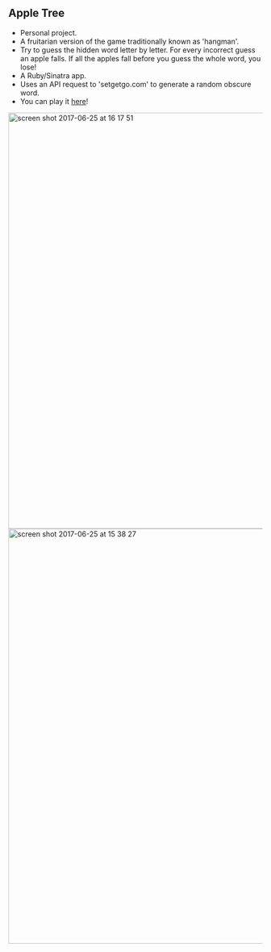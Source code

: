 ## Apple Tree

* Personal project.
* A fruitarian version of the game traditionally known as 'hangman'.
* Try to guess the hidden word letter by letter.  For every incorrect guess an apple falls.  If all the apples fall before you guess the whole word, you lose!
* A Ruby/Sinatra app.
* Uses an API request to 'setgetgo.com' to generate a random obscure word.
* You can play it <a href='http://sample-env.x5bkmmyqkj.us-east-1.elasticbeanstalk.com'>here</a>!

<img width="825" alt="screen shot 2017-06-25 at 16 17 51" src="https://user-images.githubusercontent.com/25392162/27517286-ee50ba70-59c1-11e7-944b-a73d4bdeafd0.png">     

<img width="823" alt="screen shot 2017-06-25 at 15 38 27" src="https://user-images.githubusercontent.com/25392162/27517056-ee916822-59bc-11e7-9cf7-893b949c7a5d.png">
